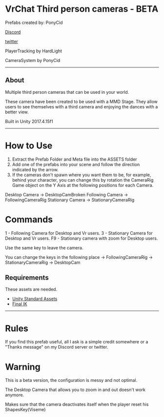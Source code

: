 # VrChat Third person cameras - BETA

Prefabs created by: PonyCid

[Discord](https://discord.gg/q8MNVqM)

[twitter](https://twitter.com/PonyCid)


PlayerTracking by HardLight

CameraSystem by PonyCid

----------
## About
Multiple third person cameras that can be used in your world.

These camera have been created to be used with a MMD Stage.
They allow users to see themselves with a third camera and enjoying the dances with a better view.

Built in Unity 2017.4.15f1


----------

# How to Use
1. Extract the Prefab Folder and Meta file into the ASSETS folder
2. Add one of the prefabs into your scene and follow the direction indicated by the arrow.
3. If the cameras don't spawn where you want them to be, for example, behind your character, you can change this by rotation the CameraRig Game object on the Y Axis at the following positions for each Camera.

Desktop Camera		-> DesktopCamBroken
Following Camera	-> FollowingCameraRig
Stationary Camera	-> StationaryCameraRig
    

# Commands
1 - Following Camera for Desktop and Vr users.
3 - Stationary Camera for Desktop and Vr users.
F9 - Stationary camera with zoom for Desktop users.

Use the same key to leave the camera.

You can change the keys in the following place
    -> FollowingCameraRig
    -> StationaryCameraRig
    -> DesktopCam


## Requirements

These assets are needed.
* [Unity Standard Assets](https://assetstore.unity.com/packages/essentials/asset-packs/standard-assets-32351)
* [Final IK](https://assetstore.unity.com/packages/tools/animation/final-ik-14290)
-----------------------------------------------------

# Rules
If you find this prefab useful, all I ask is a simple credit somewhere or a "Thanks message" on my Discord server or twitter.

# Warning
This is a beta version, the configuration is messy and not optimal.

The Desktop Camera that allows you to zoom in and out doesn't work anymore.

Makes sure that the camera deactivates itself when the player reset his ShapesKey(Viseme)

